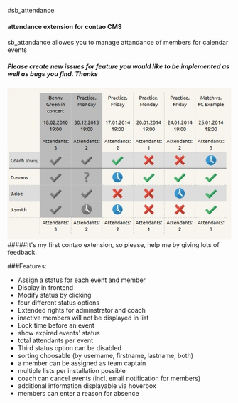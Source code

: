 #sb_attendance
#### attendance extension for contao CMS

sb_attandance allowes you to manage attandance of members for calendar events

##### Please create new issues for feature you would like to be implemented as well as bugs you find. Thanks

![ScreenShot](sb_attendance.jpg)
#####It's my first contao extension, so please, help me by giving lots of feedback.



###Features:
- Assign a status for each event and member
- Display in frontend
- Modify status by clicking
- four different status options
- Extended rights for adminstrator and coach
- inactive members will not be displayed in list
- Lock time before an event
- show expired events' status
- total attendants per event
- Third status option can be disabled
- sorting choosable (by username, firstname, lastname, both)
- a member can be assigned as team captain
- multiple lists per installation possible
- coach can cancel events (incl. email notification for members)
- additional information displayable via hoverbox
- members can enter a reason for absence


